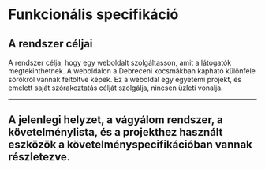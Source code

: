 # Funkcionális specifikáció

## A rendszer céljai

A  rendszer célja, hogy egy weboldalt szolgáltasson, amit a látogatók megtekinthetnek.
A weboldalon a Debreceni kocsmákban kapható különféle sörökről vannak feltöltve képek.
Ez a weboldal egy egyetemi projekt, és emelett saját szórakoztatás célját szolgálja, nincsen üzleti vonalja. 

----

## A jelenlegi helyzet, a vágyálom rendszer, a követelménylista, és a projekthez használt eszközök a követelményspecifikációban vannak részletezve.